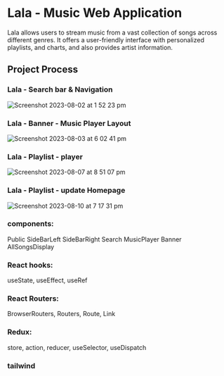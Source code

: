# Lala - Music Web Application

Lala allows users to stream music from a vast collection of songs across different genres. It offers a user-friendly interface with personalized playlists, and charts, and also provides artist information.

## Project Process

### Lala - Search bar & Navigation
![Screenshot 2023-08-02 at 1 52 23 pm](https://github.com/CamB102/zing-box-react-project/assets/120146979/5891b13b-3abc-4280-9404-39f3721336d9)


### Lala - Banner - Music Player Layout
![Screenshot 2023-08-03 at 6 02 41 pm](https://github.com/CamB102/zing-box-react-project/assets/120146979/96f3b45d-cda9-4e7f-b1b1-cca304122382)

### Lala - Playlist - player
![Screenshot 2023-08-07 at 8 51 07 pm](https://github.com/CamB102/Lala-music-app/assets/120146979/865c2734-f05a-4b92-815d-e893a17c8022)

### Lala - Playlist - update Homepage
![Screenshot 2023-08-10 at 7 17 31 pm](https://github.com/CamB102/Lala-music-app/assets/120146979/5df6352d-d65d-43b9-b330-e45ae0fbabb9)



### components: 
Public
SideBarLeft
SideBarRight
Search
MusicPlayer
Banner
AllSongsDisplay

### React hooks:
useState, useEffect, useRef

### React Routers:
BrowserRouters, Routers, Route, Link

### Redux:
store, action, reducer,
useSelector, useDispatch

### tailwind



